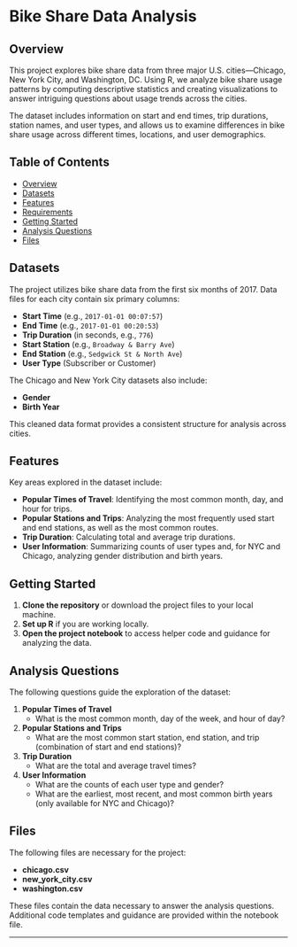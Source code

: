 # Bike Share Data Analysis

## Overview
This project explores bike share data from three major U.S. cities—Chicago, New York City, and Washington, DC. Using R, we analyze bike share usage patterns by computing descriptive statistics and creating visualizations to answer intriguing questions about usage trends across the cities.

The dataset includes information on start and end times, trip durations, station names, and user types, and allows us to examine differences in bike share usage across different times, locations, and user demographics.

## Table of Contents
- [Overview](#overview)
- [Datasets](#datasets)
- [Features](#features)
- [Requirements](#requirements)
- [Getting Started](#getting-started)
- [Analysis Questions](#analysis-questions)
- [Files](#files)

## Datasets
The project utilizes bike share data from the first six months of 2017. Data files for each city contain six primary columns:

- **Start Time** (e.g., `2017-01-01 00:07:57`)
- **End Time** (e.g., `2017-01-01 00:20:53`)
- **Trip Duration** (in seconds, e.g., `776`)
- **Start Station** (e.g., `Broadway & Barry Ave`)
- **End Station** (e.g., `Sedgwick St & North Ave`)
- **User Type** (Subscriber or Customer)

The Chicago and New York City datasets also include:
- **Gender**
- **Birth Year**

This cleaned data format provides a consistent structure for analysis across cities.

## Features
Key areas explored in the dataset include:
- **Popular Times of Travel**: Identifying the most common month, day, and hour for trips.
- **Popular Stations and Trips**: Analyzing the most frequently used start and end stations, as well as the most common routes.
- **Trip Duration**: Calculating total and average trip durations.
- **User Information**: Summarizing counts of user types and, for NYC and Chicago, analyzing gender distribution and birth years.

## Getting Started
1. **Clone the repository** or download the project files to your local machine.
2. **Set up R** if you are working locally.
3. **Open the project notebook** to access helper code and guidance for analyzing the data.

## Analysis Questions
The following questions guide the exploration of the dataset:
1. **Popular Times of Travel**  
   - What is the most common month, day of the week, and hour of day?
2. **Popular Stations and Trips**  
   - What are the most common start station, end station, and trip (combination of start and end stations)?
3. **Trip Duration**  
   - What are the total and average travel times?
4. **User Information**  
   - What are the counts of each user type and gender?  
   - What are the earliest, most recent, and most common birth years (only available for NYC and Chicago)?

## Files
The following files are necessary for the project:
- **chicago.csv**  
- **new_york_city.csv**  
- **washington.csv**

These files contain the data necessary to answer the analysis questions. Additional code templates and guidance are provided within the notebook file.

---


